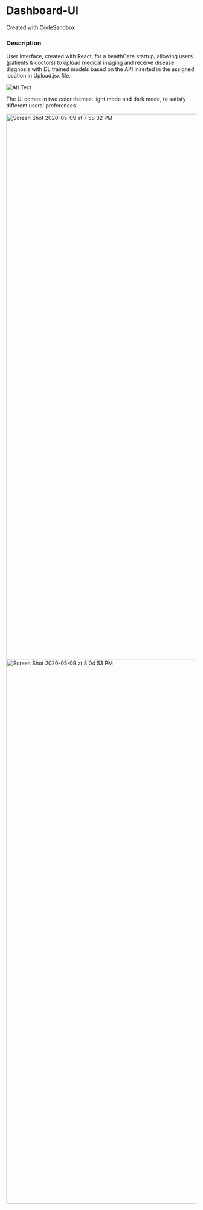 # Dashboard-UI
Created with CodeSandbox

### Description
User Interface, created with React, for a healthCare startup, allowing users (patients & doctors) to upload medical imaging and receive disease diagnosis with DL trained models based on the API inserted in the assigned location in Upload.jsx file. 

![Alt Text](https://media.giphy.com/media/RJKKshzsWro3dDrNsG/giphy.gif)




The UI comes in two color themes: light mode and dark mode, to satisfy different users' preferences 

<img width="1438" alt="Screen Shot 2020-05-09 at 7 58 32 PM" src="https://user-images.githubusercontent.com/47928071/81481360-da313e80-922f-11ea-98a7-23f461fbd5d1.png">

<img width="1437" alt="Screen Shot 2020-05-09 at 8 04 53 PM" src="https://user-images.githubusercontent.com/47928071/81481430-79eecc80-9230-11ea-84ce-31e4d3d592ce.png">
